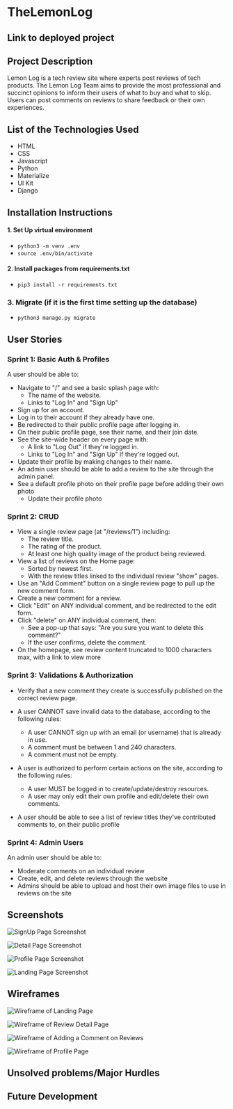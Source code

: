 # TheLemonLog

## Link to deployed project


## Project Description
Lemon Log is a tech review site where experts post reviews of tech products. The Lemon Log Team aims to provide the most professional and succinct opinions to inform their users of what to buy and what to skip. Users can post comments on reviews to share feedback or their own experiences. 

## List of the Technologies Used
* HTML
* CSS
* Javascript
* Python
* Materialize
* UI Kit
* Django

## Installation Instructions
#### 1. Set Up virtual environment

- `python3 -m venv .env`
- `source .env/bin/activate`


#### 2. Install packages from requirements.txt
- `pip3 install -r requirements.txt`

### 3. Migrate (if it is the first time setting up the database)
- `python3 manage.py migrate`


## User Stories

### Sprint 1: Basic Auth & Profiles
A user should be able to:
* Navigate to "/" and see a basic splash page with:
    * The name of the website.
    * Links to "Log In" and "Sign Up"
* Sign up for an account.
* Log in to their account if they already have one.
* Be redirected to their public profile page after logging in.
* On their public profile page, see their name, and their join date.
* See the site-wide header on every page with:
    * A link to "Log Out" if they're logged in.
    * Links to "Log In" and "Sign Up" if they're logged out.
* Update their profile by making changes to their name.
* An admin user should be able to add a review to the site through the admin panel.
* See a default profile photo on their profile page before adding their own photo
    * Update their profile photo


### Sprint 2: CRUD

* View a single review page (at "/reviews/1") including:
    * The review title.
    * The rating of the product.
    * At least one high quality image of the product being reviewed.
* View a list of reviews on the Home page:
    * Sorted by newest first.
    * With the review titles linked to the individual review "show" pages.
* Use an "Add Comment" button on a single review page to pull up the new comment form.
* Create a new comment for a review.
* Click "Edit" on ANY individual comment, and be redirected to the edit form.
* Click "delete" on ANY individual comment, then:
    * See a pop-up that says: "Are you sure you want to delete this comment?"
    * If the user confirms, delete the comment.
* On the homepage, see review content truncated to 1000 characters max, with a link to view more

### Sprint 3: Validations & Authorization

* Verify that a new comment they create is successfully published on the correct review page.

* A user CANNOT save invalid data to the database, according to the following rules:
    * A user CANNOT sign up with an email (or username) that is already in use.
    * A comment must be between 1 and 240 characters.
    * A comment must not be empty.
* A user is authorized to perform certain actions on the site, according to the following rules:
    * A user MUST be logged in to create/update/destroy resources.
    * A user may only edit their own profile and edit/delete their own comments.
* A user should be able to see a list of review titles they've contributed comments to, on their public profile

### Sprint 4: Admin Users

An admin user should be able to:
* Moderate comments on an individual review
* Create, edit, and delete reviews through the website
* Admins should be able to upload and host their own image files to use in reviews on the site

## Screenshots
![SignUp Page Screenshot]()

![Detail Page Screenshot]()

![Profile Page Screenshot]()

![Landing Page Screenshot]()
 
## Wireframes

![Wireframe of Landing Page](main_app/static/css/images/image-1.png)

![Wireframe of Review Detail Page](main_app/static/css/images/image-2.png)

![Wireframe of Adding a Comment on Reviews](main_app/static/css/images/image-3.png)

![Wireframe of Profile Page](main_app/static/css/images/image-4.png)



## Unsolved problems/Major Hurdles


## Future Development

